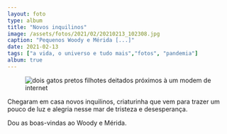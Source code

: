 ```yaml
---
layout: foto
type: album
title: "Novos inquilinos"
image: /assets/fotos/2021/02/20210213_102308.jpg
caption: "Pequenos Woody e Mérida [...]"
date: 2021-02-13
tags: ["a vida, o universo e tudo mais","fotos", "pandemia"]
album: true
---
```

<figure class="foto-post">
    <img src="{{ site.baseurl }}/assets/fotos/2021/02/20210213_102308.jpg" alt="dois gatos pretos filhotes deitados próximos à um modem de internet" title="Pequenos Woody e Mérida">
</figure>
Chegaram em casa novos inquilinos, criaturinha que vem para trazer um pouco de luz e alegria nesse mar de tristeza e desesperança.  

Dou as boas-vindas ao Woody e Mérida.